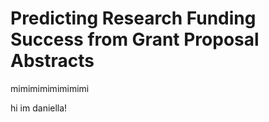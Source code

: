 # Predicting Research Funding Success from Grant Proposal Abstracts
 
mimimimimimimimi

hi im daniella!